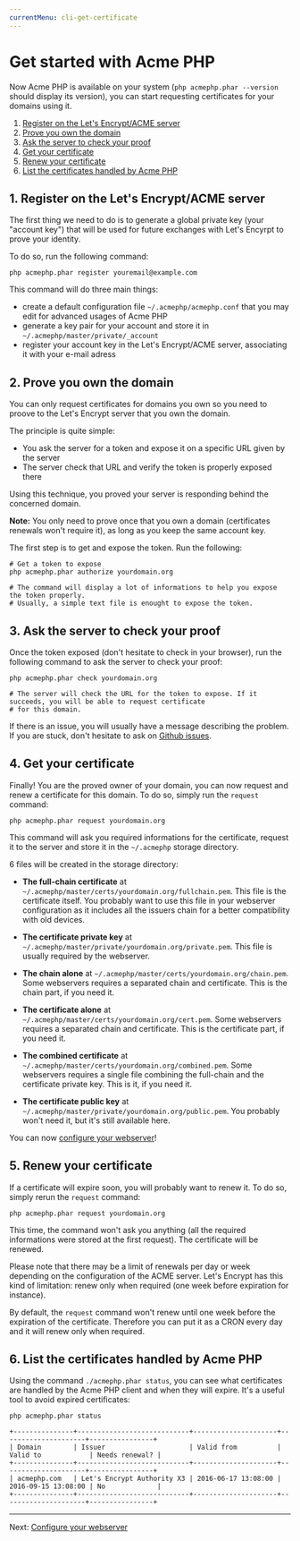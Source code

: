 ```yaml
---
currentMenu: cli-get-certificate
---
```


# Get started with Acme PHP

Now Acme PHP is available on your system (`php acmephp.phar --version` should display its version),
you can start requesting certificates for your domains using it.

1. [Register on the Let's Encrypt/ACME server](#1-register-on-the-lets-encryptacme-server)
2. [Prove you own the domain](#2-prove-you-own-the-domain)
3. [Ask the server to check your proof](#3-ask-the-server-to-check-your-proof)
4. [Get your certificate](#4-get-your-certificate)
5. [Renew your certificate](#5-renew-your-certificate)
6. [List the certificates handled by Acme PHP](#6-list-the-certificates-handled-by-acme-php)

## 1. Register on the Let's Encrypt/ACME server

The first thing we need to do is to generate a global private key (your "account key") that will be
used for future exchanges with Let's Encyrpt to prove your identity.

To do so, run the following command:

``` console
php acmephp.phar register youremail@example.com
```

This command will do three main things:
- create a default configuration file `~/.acmephp/acmephp.conf` that you may edit for advanced usages of Acme PHP
- generate a key pair for your account and store it in `~/.acmephp/master/private/_account`
- register your account key in the Let's Encrypt/ACME server, associating it with your e-mail adress

## 2. Prove you own the domain

You can only request certificates for domains you own so you need to proove to the Let's Encrypt server that you own
the domain.

The principle is quite simple:
- You ask the server for a token and expose it on a specific URL given by the server
- The server check that URL and verify the token is properly exposed there

Using this technique, you proved your server is responding behind the concerned domain.

**Note:** You only need to prove once that you own a domain (certificates renewals won't require it), as long as
you keep the same account key.

The first step is to get and expose the token. Run the following:

``` console
# Get a token to expose
php acmephp.phar authorize yourdomain.org

# The command will display a lot of informations to help you expose the token properly.
# Usually, a simple text file is enought to expose the token.
```

## 3. Ask the server to check your proof

Once the token exposed (don't hesitate to check in your browser), run the following command to ask the server
to check your proof:

``` console
php acmephp.phar check yourdomain.org

# The server will check the URL for the token to expose. If it succeeds, you will be able to request certificate
# for this domain.
```

If there is an issue, you will usually have a message describing the problem. If you are stuck, don't hesitate to
ask on [Github issues](https://github.com/acmephp/acmephp/issues).

## 4. Get your certificate

Finally! You are the proved owner of your domain, you can now request and renew a certificate for this domain.
To do so, simply run the `request` command:

``` console
php acmephp.phar request yourdomain.org
```

This command will ask you required informations for the certificate, request it to the server and store it in
the `~/.acmephp` storage directory.

6 files will be created in the storage directory:
  
- **The full-chain certificate** at `~/.acmephp/master/certs/yourdomain.org/fullchain.pem`.
  This file is the certificate itself. You probably want to use this file in your webserver configuration as it
  includes all the issuers chain for a better compatibility with old devices.

- **The certificate private key** at `~/.acmephp/master/private/yourdomain.org/private.pem`.
  This file is usually required by the webserver.
  
- **The chain alone** at `~/.acmephp/master/certs/yourdomain.org/chain.pem`.
  Some webservers requires a separated chain and certificate. This is the chain part, if you need it.
  
- **The certificate alone** at `~/.acmephp/master/certs/yourdomain.org/cert.pem`.
  Some webservers requires a separated chain and certificate. This is the certificate part, if you need it.
  
- **The combined certificate** at `~/.acmephp/master/certs/yourdomain.org/combined.pem`.
  Some webservers requires a single file combining the full-chain and the certificate private key.
  This is it, if you need it.

- **The certificate public key** at `~/.acmephp/master/private/yourdomain.org/public.pem`.
  You probably won't need it, but it's still available here.

You can now [configure your webserver](/documentation/cli/webserver.html)!

## 5. Renew your certificate

If a certificate will expire soon, you will probably want to renew it. To do so, simply rerun the `request` command:

``` console
php acmephp.phar request yourdomain.org
```

This time, the command won't ask you anything (all the required informations were stored at the first request).
The certificate will be renewed.

Please note that there may be a limit of renewals per day or week depending on the configuration of the ACME server.
Let's Encrypt has this kind of limitation: renew only when required (one week before expiration for instance).

By default, the `request` command won't renew until one week before the expiration of the certificate. Therefore you
can put it as a CRON every day and it will renew only when required.

## 6. List the certificates handled by Acme PHP

Using the command `./acmephp.phar status`, you can see what certificates are handled by the Acme PHP client
and when they will expire. It's a useful tool to avoid expired certificates:

``` console
php acmephp.phar status

+---------------+----------------------------+---------------------+---------------------+----------------+
| Domain        | Issuer                     | Valid from          | Valid to            | Needs renewal? |
+---------------+----------------------------+---------------------+---------------------+----------------+
| acmephp.com   | Let's Encrypt Authority X3 | 2016-06-17 13:08:00 | 2016-09-15 13:08:00 | No             |
+---------------+----------------------------+---------------------+---------------------+----------------+
```

---------------------------------------------------------------------

Next: [Configure your webserver](/documentation/cli/webserver.html)
